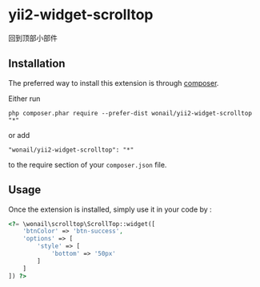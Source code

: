 # yii2-widget-scrolltop
回到顶部小部件

Installation
------------

The preferred way to install this extension is through [composer](http://getcomposer.org/download/).

Either run

```
php composer.phar require --prefer-dist wonail/yii2-widget-scrolltop "*"
```

or add

```
"wonail/yii2-widget-scrolltop": "*"
```

to the require section of your `composer.json` file.


Usage
-----

Once the extension is installed, simply use it in your code by  :

```php
<?= \wonail\scrolltop\ScrollTop::widget([
    'btnColor' => 'btn-success',
    'options' => [
        'style' => [
            'bottom' => '50px'
        ]
    ]
]) ?>
```
